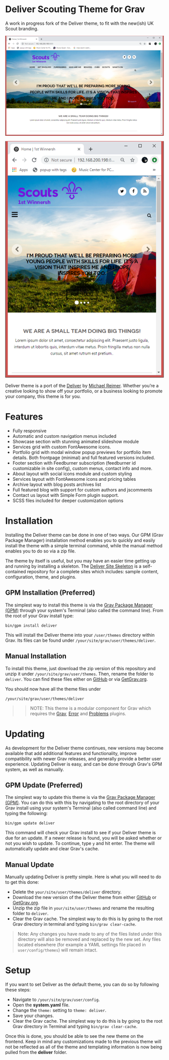 # Deliver Scouting Theme for Grav

A work in progress fork of the Deliver theme, to fit with the new(ish) UK Scout branding.

![Deliver](assets/readme_1.png)

![Deliver Mobile](assets/readme_2.png)


Deliver theme is a port of the [Deliver](http://freebiesbug.com/psd-freebies/deliver-free-psd-theme/) by [Michael Reimer](http://www.bestpsdfreebies.com/). Whether you’re a creative looking to show off your portfolio, or a business looking to promote your company, this theme is for you.

# Features

* Fully responsive
* Automatic and custom navigation menus included
* Showcase section with stunning animated slideshow module
* Services grid with custom FontAwesome icons.
* Portfolio grid with modal window popup previews for portfolio item details. Both frontpage (minimal) and full featured versions included.
* Footer section with Feedburner subscription (feedburner id customizable in site config), custom menus, contact info and more.
* About layout with social icons module and custom styling
* Services layout with FontAwesome icons and pricing tables
* Archive layout with blog posts archives list
* Full featured blog with support for custom authors and jscomments
* Contact us layout with Simple Form plugin support.
* SCSS files included for deeper customization options

# Installation

Installing the Deliver theme can be done in one of two ways. Our GPM (Grav Package Manager) installation method enables you to quickly and easily install the theme with a simple terminal command, while the manual method enables you to do so via a zip file.

The theme by itself is useful, but you may have an easier time getting up and running by installing a skeleton. The [Deliver Site Skeleton](https://github.com/getgrav/grav-skeleton-deliver-site) is a self-contained repository for a complete sites which includes: sample content, configuration, theme, and plugins.

## GPM Installation (Preferred)

The simplest way to install this theme is via the [Grav Package Manager (GPM)](http://learn.getgrav.org/advanced/grav-gpm) through your system's Terminal (also called the command line).  From the root of your Grav install type:

    bin/gpm install deliver

This will install the Deliver theme into your `/user/themes` directory within Grav. Its files can be found under `/your/site/grav/user/themes/deliver`.

## Manual Installation

To install this theme, just download the zip version of this repository and unzip it under `/your/site/grav/user/themes`. Then, rename the folder to `deliver`. You can find these files either on [GitHub](https://github.com/getgrav/grav-theme-deliver) or via [GetGrav.org](http://getgrav.org/downloads/themes).

You should now have all the theme files under

    /your/site/grav/user/themes/deliver

>> NOTE: This theme is a modular component for Grav which requires the [Grav](http://github.com/getgrav/grav), [Error](https://github.com/getgrav/grav-theme-error) and [Problems](https://github.com/getgrav/grav-plugin-problems) plugins.

# Updating

As development for the Deliver theme continues, new versions may become available that add additional features and functionality, improve compatibility with newer Grav releases, and generally provide a better user experience. Updating Deliver is easy, and can be done through Grav's GPM system, as well as manually.

## GPM Update (Preferred)

The simplest way to update this theme is via the [Grav Package Manager (GPM)](http://learn.getgrav.org/advanced/grav-gpm). You can do this with this by navigating to the root directory of your Grav install using your system's Terminal (also called command line) and typing the following:

    bin/gpm update deliver

This command will check your Grav install to see if your Deliver theme is due for an update. If a newer release is found, you will be asked whether or not you wish to update. To continue, type `y` and hit enter. The theme will automatically update and clear Grav's cache.

## Manual Update

Manually updating Deliver is pretty simple. Here is what you will need to do to get this done:

* Delete the `your/site/user/themes/deliver` directory.
* Download the new version of the Deliver theme from either [GitHub](https://github.com/getgrav/grav-theme-deliver) or [GetGrav.org](http://getgrav.org/downloads/themes).
* Unzip the zip file in `your/site/user/themes` and rename the resulting folder to `deliver`.
* Clear the Grav cache. The simplest way to do this is by going to the root Grav directory in terminal and typing `bin/grav clear-cache`.

> Note: Any changes you have made to any of the files listed under this directory will also be removed and replaced by the new set. Any files located elsewhere (for example a YAML settings file placed in `user/config/themes`) will remain intact.

# Setup

If you want to set Deliver as the default theme, you can do so by following these steps:

* Navigate to `/your/site/grav/user/config`.
* Open the **system.yaml** file.
* Change the `theme:` setting to `theme: deliver`.
* Save your changes.
* Clear the Grav cache. The simplest way to do this is by going to the root Grav directory in Terminal and typing `bin/grav clear-cache`.

Once this is done, you should be able to see the new theme on the frontend. Keep in mind any customizations made to the previous theme will not be reflected as all of the theme and templating information is now being pulled from the **deliver** folder.
